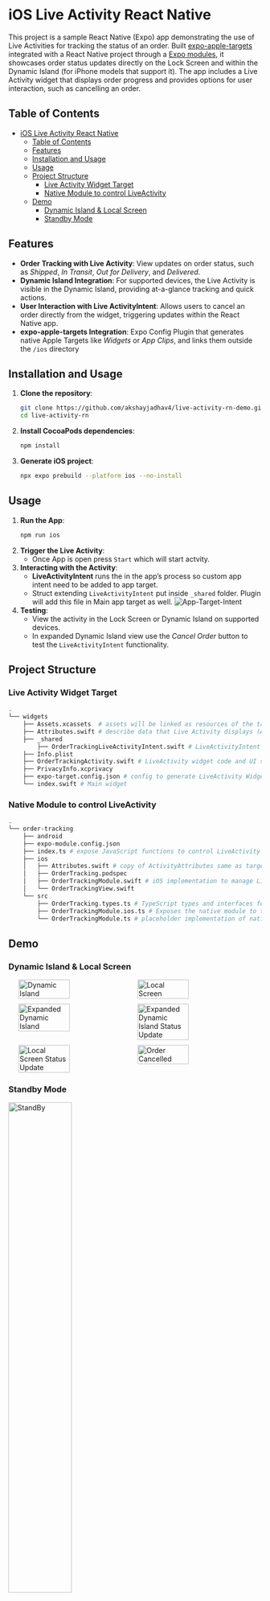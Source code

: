 # iOS Live Activity React Native

This project is a sample React Native (Expo) app demonstrating the use of Live Activities for tracking the status of an order. Built [expo-apple-targets](https://github.com/EvanBacon/expo-apple-targets) integrated with a React Native project through a [Expo modules](https://docs.expo.dev/modules/overview/), it showcases order status updates directly on the Lock Screen and within the Dynamic Island (for iPhone models that support it). The app includes a Live Activity widget that displays order progress and provides options for user interaction, such as cancelling an order.

## Table of Contents
- [iOS Live Activity React Native](#ios-live-activity-react-native)
  - [Table of Contents](#table-of-contents)
  - [Features](#features)
  - [Installation and Usage](#installation-and-usage)
  - [Usage](#usage)
  - [Project Structure](#project-structure)
    - [Live Activity Widget Target](#live-activity-widget-target)
    - [Native Module to control LiveActivity](#native-module-to-control-liveactivity)
  - [Demo](#demo)
    - [Dynamic Island \& Local Screen](#dynamic-island--local-screen)
    - [Standby Mode](#standby-mode)



## Features
- **Order Tracking with Live Activity**: View updates on order status, such as *Shipped*, *In Transit*, *Out for Delivery*, and *Delivered*.
- **Dynamic Island Integration**: For supported devices, the Live Activity is visible in the Dynamic Island, providing at-a-glance tracking and quick actions.
- **User Interaction with Live ActivityIntent**: Allows users to cancel an order directly from the widget, triggering updates within the React Native app.
- **expo-apple-targets Integration**: Expo Config Plugin that generates native Apple Targets like *Widgets* or *App Clips*, and links them outside the `/ios` directory


## Installation and Usage
1. **Clone the repository**:
   ```bash
   git clone https://github.com/akshayjadhav4/live-activity-rn-demo.git
   cd live-activity-rn
   ```

2. **Install CocoaPods dependencies**:
   ```bash
   npm install
   ```
3. **Generate iOS project**:
   ```bash
   npx expo prebuild --platform ios --no-install
   ```

## Usage
1. **Run the App**:
   ```bash
   npm run ios
   ```
2. **Trigger the Live Activity**:
   - Once App is open press `Start` which will start actvity.
3. **Interacting with the Activity**:
   - **LiveActivityIntent** runs the in the app’s process so custom app intent need to be added to app target.
   - Struct extending `LiveActivityIntent` put inside `_shared` folder. Plugin will add this file in Main app target as well. 
   ![App-Target-Intent](./demo/App-Target-Intent.png)
4. **Testing**:
     - View the activity in the Lock Screen or Dynamic Island on supported devices.
     - In expanded Dynamic Island view use the *Cancel Order* button to test the `LiveActivityIntent` functionality.


## Project Structure

### Live Activity Widget Target

```bash
.
└── widgets
    ├── Assets.xcassets  # assets will be linked as resources of the target
    ├── Attributes.swift # describe data that Live Activity displays (ActivityAttributes)
    ├── _shared
        ├── OrderTrackingLiveActivityIntent.swift # LiveActivityIntent handling
    ├── Info.plist
    ├── OrderTrackingActivity.swift # LiveActivity widget code and UI setup
    ├── PrivacyInfo.xcprivacy
    ├── expo-target.config.json # config to generate LiveActivity Widget
    └── index.swift # Main widget

```

### Native Module to control LiveActivity

```bash
.
└── order-tracking
    ├── android
    ├── expo-module.config.json
    ├── index.ts # expose JavaScript functions to control LiveActivity 
    ├── ios
    │   ├── Attributes.swift # copy of ActivityAttributes same as target
    │   ├── OrderTracking.podspec
    │   ├── OrderTrackingModule.swift # iOS implementation to manage LiveActivity
    │   └── OrderTrackingView.swift 
    └── src
        ├── OrderTracking.types.ts # TypeScript types and interfaces for the module 
        ├── OrderTrackingModule.ios.ts # Exposes the native module to the JavaScript side
        └── OrderTrackingModule.ts # placeholder implementation of native module for other platforms
```

## Demo

### Dynamic Island & Local Screen
<div style="display: flex; justify-content: center; gap: 10px;">
  <img src="./demo/1demo.png" alt="Dynamic Island" width="45%">
  <img src="./demo/2demo.png" alt="Local Screen" width="45%">
</div>

<div style="display: flex; justify-content: center; gap: 10px; margin-top:10px">
  <img src="./demo/3demo.png" alt="Expanded Dynamic Island" width="45%">
  <img src="./demo/4demo.png" alt="Expanded Dynamic Island Status Update" width="45%">
</div>

<div style="display: flex; justify-content: center; gap: 10px; margin-top:10px">
  <img src="./demo/5demo.png" alt="Local Screen Status Update" width="45%">
  <img src="./demo/6demo.png" alt="Order Cancelled" width="45%">
</div>

### Standby Mode
<img src="./demo/StandBy.png" alt="StandBy" width="50%">
